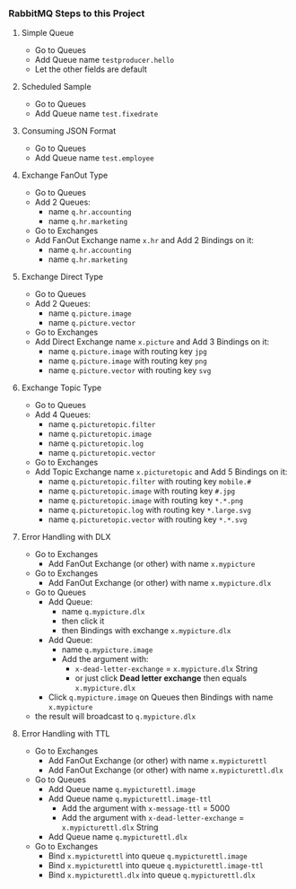 ### RabbitMQ Steps to this Project

1. Simple Queue
    - Go to Queues 
    - Add Queue name `testproducer.hello`
    - Let the other fields are default 
    
2. Scheduled Sample
    - Go to Queues
    - Add Queue name `test.fixedrate`

3. Consuming JSON Format
    - Go to Queues 
    - Add Queue name `test.employee`
    
4. Exchange FanOut Type
    - Go to Queues 
    - Add 2 Queues: 
        - name `q.hr.accounting`
        - name `q.hr.marketing`
    - Go to Exchanges 
    - Add FanOut Exchange name `x.hr` and Add 2 Bindings on it:
        - name `q.hr.accounting` 
        - name `q.hr.marketing`

5. Exchange Direct Type
    - Go to Queues 
    - Add 2 Queues: 
        - name `q.picture.image`
        - name `q.picture.vector`
    - Go to Exchanges 
    - Add Direct Exchange name `x.picture` and Add 3 Bindings on it: 
        - name `q.picture.image` with routing key `jpg`
        - name `q.picture.image` with routing key `png`
        - name `q.picture.vector` with routing key `svg`

6. Exchange Topic Type
    - Go to Queues 
    - Add 4 Queues: 
        - name `q.picturetopic.filter`
        - name `q.picturetopic.image`
        - name `q.picturetopic.log`
        - name `q.picturetopic.vector`
    - Go to Exchanges 
    - Add Topic Exchange name `x.picturetopic` and Add 5 Bindings on it:         
        - name `q.picturetopic.filter` with routing key `mobile.#`
        - name `q.picturetopic.image` with routing key `#.jpg`
        - name `q.picturetopic.image` with routing key `*.*.png`
        - name `q.picturetopic.log` with routing key `*.large.svg`
        - name `q.picturetopic.vector` with routing key `*.*.svg`

7. Error Handling with DLX
    - Go to Exchanges 
        - Add FanOut Exchange (or other) with name `x.mypicture`    
    - Go to Exchanges 
        - Add FanOut Exchange (or other) with name `x.mypicture.dlx`
    - Go to Queues 
        - Add Queue:
            - name `q.mypicture.dlx` 
            - then click it
            - then Bindings with exchange `x.mypicture.dlx`
        - Add Queue:
            - name `q.mypicture.image`
            - Add the argument with:
                - `x-dead-letter-exchange` = `x.mypicture.dlx` String
                - or just click **Dead letter exchange** then equals `x.mypicture.dlx`
        - Click `q.mypicture.image` on Queues then Bindings with name `x.mypicture`
    - the result will broadcast to `q.mypicture.dlx`

8. Error Handling with TTL
    - Go to Exchanges 
        - Add FanOut Exchange (or other) with name `x.mypicturettl`
        - Add FanOut Exchange (or other) with name `x.mypicturettl.dlx`
    - Go to Queues
        - Add Queue name `q.mypicturettl.image`
        - Add Queue name `q.mypicturettl.image-ttl`
            - Add the argument with `x-message-ttl` = 5000
            - Add the argument with `x-dead-letter-exchange` = `x.mypicturettl.dlx` String
        - Add Queue name `q.mypicturettl.dlx`
    - Go to Exchanges
        - Bind `x.mypicturettl` into queue `q.mypicturettl.image`
        - Bind `x.mypicturettl` into queue `q.mypicturettl.image-ttl`
        - Bind `x.mypicturettl.dlx` into queue `q.mypicturettl.dlx`
        